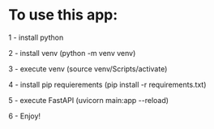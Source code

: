 # To use this app:

1 - install python

2 - install venv (python -m venv venv)

3 - execute venv (source venv/Scripts/activate)

4 - install pip requierements (pip install -r requirements.txt)

5 - execute FastAPI (uvicorn main:app --reload)

6 - Enjoy!
